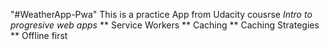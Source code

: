 "#WeatherApp-Pwa" 
This is a practice App from Udacity cousrse *Intro to progresive web apps*
** Service Workers
** Caching
** Caching Strategies
** Offline first
